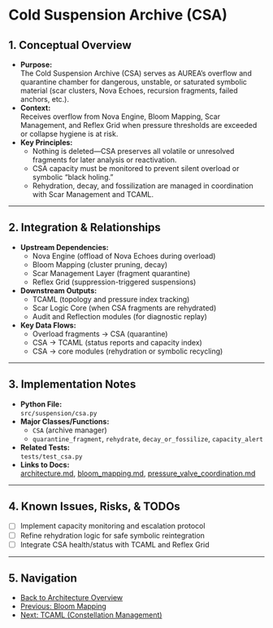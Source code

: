 # Cold Suspension Archive (CSA)

## 1. Conceptual Overview

- **Purpose:**  
  The Cold Suspension Archive (CSA) serves as AUREA’s overflow and quarantine chamber for dangerous, unstable, or saturated symbolic material (scar clusters, Nova Echoes, recursion fragments, failed anchors, etc.).
- **Context:**  
  Receives overflow from Nova Engine, Bloom Mapping, Scar Management, and Reflex Grid when pressure thresholds are exceeded or collapse hygiene is at risk.
- **Key Principles:**  
  - Nothing is deleted—CSA preserves all volatile or unresolved fragments for later analysis or reactivation.
  - CSA capacity must be monitored to prevent silent overload or symbolic “black holing.”
  - Rehydration, decay, and fossilization are managed in coordination with Scar Management and TCAML.

---

## 2. Integration & Relationships

- **Upstream Dependencies:**  
  - Nova Engine (offload of Nova Echoes during overload)
  - Bloom Mapping (cluster pruning, decay)
  - Scar Management Layer (fragment quarantine)
  - Reflex Grid (suppression-triggered suspensions)
- **Downstream Outputs:**  
  - TCAML (topology and pressure index tracking)
  - Scar Logic Core (when CSA fragments are rehydrated)
  - Audit and Reflection modules (for diagnostic replay)
- **Key Data Flows:**  
  - Overload fragments → CSA (quarantine)
  - CSA → TCAML (status reports and capacity index)
  - CSA → core modules (rehydration or symbolic recycling)

---

## 3. Implementation Notes

- **Python File:**  
  `src/suspension/csa.py`
- **Major Classes/Functions:**  
  - `CSA` (archive manager)
  - `quarantine_fragment`, `rehydrate`, `decay_or_fossilize`, `capacity_alert`
- **Related Tests:**  
  `tests/test_csa.py`
- **Links to Docs:**  
  [architecture.md](architecture.md), [bloom_mapping.md](bloom_mapping.md), [pressure_valve_coordination.md](pressure_valve_coordination.md)

---

## 4. Known Issues, Risks, & TODOs

- [ ] Implement capacity monitoring and escalation protocol
- [ ] Refine rehydration logic for safe symbolic reintegration
- [ ] Integrate CSA health/status with TCAML and Reflex Grid

---

## 5. Navigation

- [Back to Architecture Overview](architecture.md)
- [Previous: Bloom Mapping](bloom_mapping.md)
- [Next: TCAML (Constellation Management)](tcaml.md)
